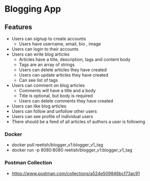 # Blogging App

## Features

- Users can signup to create accounts
    - Users have username, email, bio , image
- Users can login to their accounts
- Users can write blog articles
    - Articles have a title, description, tags and content body
    - Tags are an array of strings
    - Users can delete articles they have created
    - Users can update articles they have created
    - Can see list of tags
- Users can comment on blog articles
    - Comments will have a title and a body
    - Title is optional, but body is required
    - Users can delete comments they have created
- Users can like blog articles
- Users can follow and unfollow other users
- Users can see profile of individual users
- There should be a feed of all articles of authors a user is following

### Docker
  - docker pull reetish/blogger_v1:blogger_v1_tag
  - docker run -p 8080:8080 reetish/blogger_v1:blogger_v1_tag
### Postman Collection
  - https://www.postman.com/collections/a524e509846bcf73ac91